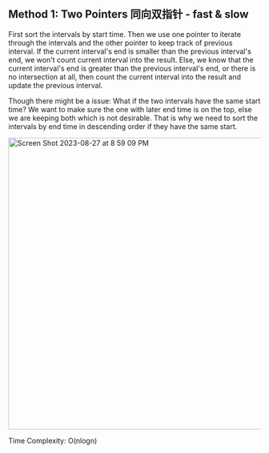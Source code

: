 ## Method 1: Two Pointers 同向双指针 - fast & slow

First sort the intervals by start time. Then we use one pointer to iterate through the intervals and the other pointer to keep track of previous interval. If the current interval's end is smaller than the previous interval's end, we won't count current interval into the result. Else, we know that the current interval's end is greater than the previous interval's end, or there is no intersection at all, then count the current interval into the result and update the previous interval. 

Though there might be a issue: What if the two intervals have the same start time? We want to make sure the one with later end time is on the top, else we are keeping both which is not desirable. That is why we need to sort the intervals by end time in descending order if they have the same start.

<img width="582" alt="Screen Shot 2023-08-27 at 8 59 09 PM" src="https://github.com/MaiJi97/Leetcode/assets/106039830/3c8af6c2-f496-4240-946e-27411ff9b416.png">

Time Complexity: O(nlogn)
